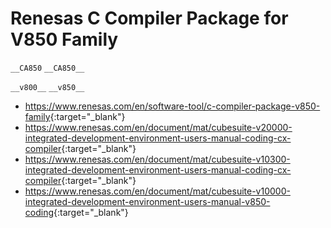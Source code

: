 # Renesas C Compiler Package for V850 Family

`__CA850`
`__CA850__`

`__v800__`
`__v850__`

- <https://www.renesas.com/en/software-tool/c-compiler-package-v850-family>{:target="_blank"}
- <https://www.renesas.com/en/document/mat/cubesuite-v20000-integrated-development-environment-users-manual-coding-cx-compiler>{:target="_blank"}
- <https://www.renesas.com/en/document/mat/cubesuite-v10300-integrated-development-environment-users-manual-coding-cx-compiler>{:target="_blank"}
- <https://www.renesas.com/en/document/mat/cubesuite-v10000-integrated-development-environment-users-manual-v850-coding>{:target="_blank"}